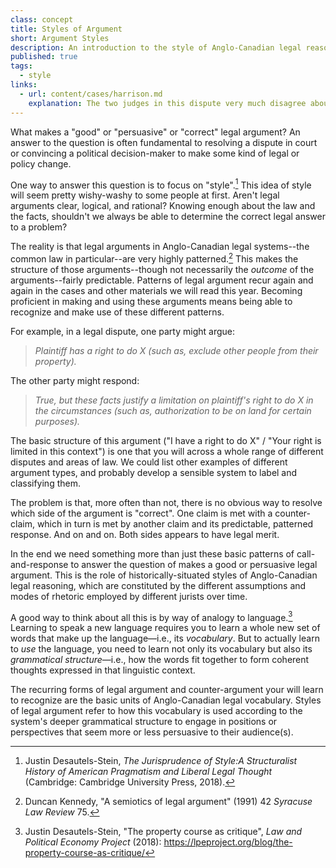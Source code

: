 ```yaml
---
class: concept
title: Styles of Argument
short: Argument Styles
description: An introduction to the style of Anglo-Canadian legal reasoning.
published: true
tags:
  - style
links:
  - url: content/cases/harrison.md
    explanation: The two judges in this dispute very much disagree about how it should be resolved. How would you describe the different styles of reasoning employed by the judges? What are the basic characteristics and underlying assumptions of these two different styles?
---
```


What makes a "good" or "persuasive" or "correct" legal argument? An answer to the question is often fundamental to resolving a dispute in court or convincing a political decision-maker to make some kind of legal or policy change. 

One way to answer this question is to focus on "style".[^stein2018a] This idea of style will seem pretty wishy-washy to some people at first. Aren't legal arguments clear, logical, and rational? Knowing enough about the law and the facts, shouldn't we always be able to determine the correct legal answer to a problem? 

The reality is that legal arguments in Anglo-Canadian legal systems--the common law in particular--are very highly patterned.[^kennedy1991] This makes the structure of those arguments--though not necessarily the *outcome* of the arguments--fairly predictable. Patterns of legal argument recur again and again in the cases and other materials we will read this year. Becoming proficient in making and using these arguments means being able to recognize and make use of these different patterns.

For example, in a legal dispute, one party might argue:

> *Plaintiff has a right to do X (such as, exclude other people from their property).*

The other party might respond:

> *True, but these facts justify a limitation on plaintiff's right to do X in the circumstances (such as, authorization to be on land for certain purposes).*

The basic structure of this argument ("I have a right to do X" / "Your right is limited in this context") is one that you will across a whole range of different disputes and areas of law. We could list other examples of different argument types, and probably develop a sensible system to label and classifying them. 

The problem is that, more often than not, there is no obvious way to resolve which side of the argument is "correct". One claim is met with a counter-claim, which in turn is met by another claim and its predictable, patterned response. And on and on. Both sides appears to have legal merit. 

In the end we need something more than just these basic patterns of call-and-response to answer the question of makes a good or persuasive legal argument. This is the role of historically-situated styles of Anglo-Canadian legal reasoning, which are constituted by the different assumptions and modes of rhetoric employed by different jurists over time. 

A good way to think about all this is by way of analogy to language.[^stein2018b] Learning to speak a new language requires you to learn a whole new set of words that make up the language—i.e., its *vocabulary*. But to actually learn to *use* the language, you need to learn not only its vocabulary but also its *grammatical structure*—i.e., how the words fit together to form coherent thoughts expressed in that linguistic context. 

The recurring forms of legal argument and counter-argument your will learn to recognize are the basic units of Anglo-Canadian legal vocabulary. Styles of legal argument refer to how this vocabulary is used according to the system's deeper grammatical structure to engage in positions or perspectives that seem more or less persuasive to their audience(s). 

[^kennedy1991]: Duncan Kennedy, "A semiotics of legal argument" (1991) 42 *Syracuse Law Review* 75.

[^stein2018a]: Justin Desautels-Stein, *The Jurisprudence of Style:A Structuralist History of American Pragmatism and Liberal Legal Thought* (Cambridge: Cambridge University Press, 2018). 

[^stein2018b]: Justin Desautels-Stein, "The property course as critique", *Law and Political Economy Project* (2018): https://lpeproject.org/blog/the-property-course-as-critique/